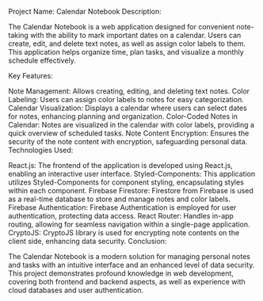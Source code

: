 Project Name: Calendar Notebook
Description:

The Calendar Notebook is a web application designed for convenient note-taking with the ability to mark important dates on a calendar. Users can create, edit, and delete text notes, as well as assign color labels to them. This application helps organize time, plan tasks, and visualize a monthly schedule effectively.

Key Features:

Note Management: Allows creating, editing, and deleting text notes.
Color Labeling: Users can assign color labels to notes for easy categorization.
Calendar Visualization: Displays a calendar where users can select dates for notes, enhancing planning and organization.
Color-Coded Notes in Calendar: Notes are visualized in the calendar with color labels, providing a quick overview of scheduled tasks.
Note Content Encryption: Ensures the security of the note content with encryption, safeguarding personal data.
Technologies Used:

React.js: The frontend of the application is developed using React.js, enabling an interactive user interface.
Styled-Components: This application utilizes Styled-Components for component styling, encapsulating styles within each component.
Firebase Firestore: Firestore from Firebase is used as a real-time database to store and manage notes and color labels.
Firebase Authentication: Firebase Authentication is employed for user authentication, protecting data access.
React Router: Handles in-app routing, allowing for seamless navigation within a single-page application.
CryptoJS: CryptoJS library is used for encrypting note contents on the client side, enhancing data security.
Conclusion:

The Calendar Notebook is a modern solution for managing personal notes and tasks with an intuitive interface and an enhanced level of data security. This project demonstrates profound knowledge in web development, covering both frontend and backend aspects, as well as experience with cloud databases and user authentication.
